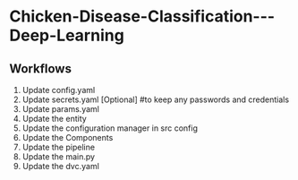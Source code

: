 # Chicken-Disease-Classification---Deep-Learning

## Workflows

1. Update config.yaml
2. Update secrets.yaml [Optional] #to keep any passwords and credentials
3. Update params.yaml
4. Update the entity
5. Update the configuration manager in src config
6. Update the Components
7. Update the pipeline
8. Update the main.py
9. Update the dvc.yaml

